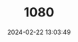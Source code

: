 ---
title: "1080"
category: "Amblyopsis spelaea"
draft: false
date: 2024-02-22 13:03:49
languages:
  English: ["Northern Cavefish"]
---